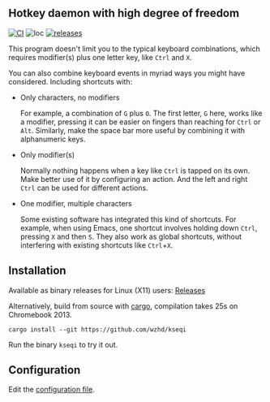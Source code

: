 ## Hotkey daemon with high degree of freedom

[![CI](https://github.com/wzhd/kseqi/actions/workflows/bui.yml/badge.svg)](https://github.com/wzhd/kseqi/actions)
![loc](https://img.shields.io/tokei/lines/github/wzhd/kseqi)
[![releases](https://img.shields.io/github/v/release/wzhd/kseqi.svg)](https://github.com/wzhd/kseqi/releases)

This program doesn't limit you to the
typical keyboard combinations, which requires
modifier(s) plus one letter key, like `Ctrl` and `X`.

You can also combine keyboard events in myriad ways you might have considered.
Including shortcuts with:

- Only characters, no modifiers

  For example, a combination of `G` plus `O`.
The first letter, `G` here, works like a modifier,
pressing it can be easier on fingers than reaching for `Ctrl` or `Alt`.
Similarly, make the space bar more useful
by combining it with alphanumeric keys.

- Only modifier(s)

  Normally nothing happens when a key like `Ctrl` is tapped on its own.
Make better use of it by configuring an action.
And the left and right `Ctrl` can be used for different actions.

- One modifier, multiple characters

  Some existing software has integrated this kind of shortcuts.
For example, when using Emacs, one shortcut involves holding down `Ctrl`, pressing `X` and then `S`.
They also work as global shortcuts,
without interfering with existing shortcuts like `Ctrl`+`X`.


## Installation

Available as binary releases for Linux (X11) users:
[Releases](https://github.com/wzhd/kseqi/releases)

Alternatively, build from source with [cargo](https://rustup.rs/),
compilation takes 25s on Chromebook 2013.

```
cargo install --git https://github.com/wzhd/kseqi
```

Run the binary `kseqi` to try it out.

## Configuration

Edit the [configuration file](https://github.com/wzhd/kseqi/blob/main/configuration.md).
